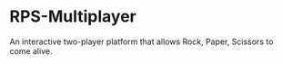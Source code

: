 # RPS-Multiplayer
An interactive two-player platform that allows Rock, Paper, Scissors to come alive.
